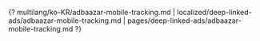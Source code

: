 {? multilang/ko-KR/adbaazar-mobile-tracking.md | localized/deep-linked-ads/adbaazar-mobile-tracking.md | pages/deep-linked-ads/adbaazar-mobile-tracking.md ?}

